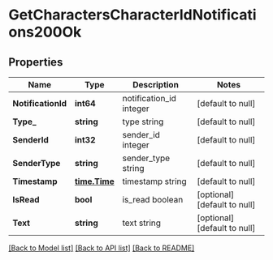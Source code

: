 # GetCharactersCharacterIdNotifications200Ok

## Properties
Name | Type | Description | Notes
------------ | ------------- | ------------- | -------------
**NotificationId** | **int64** | notification_id integer | [default to null]
**Type_** | **string** | type string | [default to null]
**SenderId** | **int32** | sender_id integer | [default to null]
**SenderType** | **string** | sender_type string | [default to null]
**Timestamp** | [**time.Time**](time.Time.md) | timestamp string | [default to null]
**IsRead** | **bool** | is_read boolean | [optional] [default to null]
**Text** | **string** | text string | [optional] [default to null]

[[Back to Model list]](../README.md#documentation-for-models) [[Back to API list]](../README.md#documentation-for-api-endpoints) [[Back to README]](../README.md)


